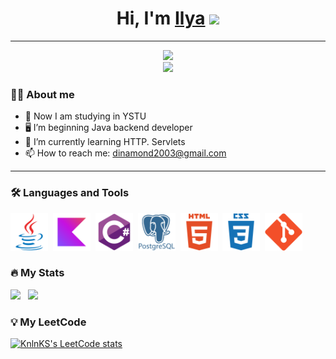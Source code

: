 <h1 align="center">Hi, I'm <a href="https://t.me/ilya2413" target="_blank">Ilya</a> 
<img src="https://github.com/blackcater/blackcater/raw/main/images/Hi.gif" height="32"/></h1>

---

<div align="center">
  <a href="https://git.io/typing-svg"><img src="https://readme-typing-svg.herokuapp.com?font=JetBrains+Mono&pause=1000&width=480&lines=Software+engineering+student+from+Russia"/></a>
</div>

<div align="center">
  <img src="https://media.giphy.com/media/3kPDmoWdBpQPNhCnUG/giphy.gif" width="350"/>
</div>



### 👨‍💻 About me

- 🧑‍ Now I am studying in YSTU
- 🖥️ I’m beginning Java backend developer
- 🌱 I’m currently learning HTTP. Servlets
- 📫 How to reach me: <a href="mailto:dinamond2003@gmail.com">dinamond2003@gmail.com</a>

---

### :hammer_and_wrench: Languages and Tools
<div>
  <img src="https://github.com/devicons/devicon/blob/master/icons/java/java-original.svg" title="Java" alt="Java" width="60" height="60"/>&nbsp;
  <img src="https://github.com/devicons/devicon/blob/master/icons/kotlin/kotlin-original.svg" title="Kotlin" alt="Kotlin" width="60" height="60"/>&nbsp;
  <img src="https://github.com/devicons/devicon/blob/master/icons/csharp/csharp-original.svg" title="C#" alt="C#" width="60" height="60"/>&nbsp;
  <img src="https://github.com/devicons/devicon/blob/master/icons/postgresql/postgresql-plain-wordmark.svg" title="PostgreSQL"  alt="PostgreSQL" width="60" height="60"/>&nbsp;
  <img src="https://github.com/devicons/devicon/blob/master/icons/html5/html5-plain-wordmark.svg" title="HTML5" alt="HTML" width="60" height="60"/>&nbsp;
  <img src="https://github.com/devicons/devicon/blob/master/icons/css3/css3-plain-wordmark.svg"  title="CSS3" alt="CSS" width="60" height="60"/>&nbsp;
  <img src="https://github.com/devicons/devicon/blob/master/icons/git/git-plain.svg" title="Git" **alt="Git" width="60" height="60"/>
</div>


### :fire: My Stats
<div>
  <a href="https://git.io/streak-stats"><img src="https://github-readme-streak-stats.herokuapp.com/?user=IlyaPukhov&theme=dark" height="214"/></a>
  &nbsp;
  <a href="https://github.com/anuraghazra/github-readme-stats"><img src="https://github-readme-stats.vercel.app/api/top-langs/?username=IlyaPukhov&theme=dark" height="214"/></a>
</div>

### :bulb: My LeetCode
[![KnlnKS's LeetCode stats](https://leetcode-stats-six.vercel.app/api?username=dinamond2003&theme=dark)](https://github.com/KnlnKS/leetcode-stats)



